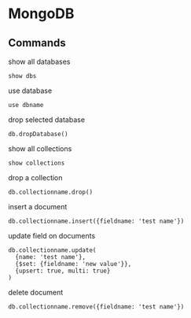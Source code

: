 # MongoDB

## Commands

show all databases

    show dbs

use database

    use dbname
    
drop selected database

    db.dropDatabase()
    
show all collections

    show collections
    
drop a collection

    db.collectionname.drop()

insert a document

    db.collectionname.insert({fieldname: 'test name'})

update field on documents

    db.collectionname.update(
      {name: 'test name'}, 
      {$set: {fieldname: 'new value'}}, 
      {upsert: true, multi: true}
    )

delete document

    db.collectionname.remove({fieldname: 'test name'})
